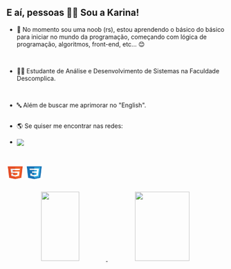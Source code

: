 ## E aí, pessoas ✌🏻 Sou a Karina!

* 🌱 No momento sou uma noob (rs), estou aprendendo o básico do básico para iniciar no mundo da programação, começando com lógica de programação, algoritmos, front-end, etc... 😊

<br>

* 👩‍🎓 Estudante de Análise e Desenvolvimento de Sistemas na Faculdade Descomplica.

<br>

* 🔤 Além de buscar me aprimorar no "English".

##

* 🌎 Se quiser me encontrar nas redes:

* <div>
  <a href="https://www.linkedin.com/in/karina-ferreira-401422191/" target="_blank"><img align="center" src="https://img.shields.io/badge/LinkedIn-0077B5?style=for-the-badge&logo=linkedin&logoColor=white" target="_blank"></a>
</div>

##

<div style="display: inline_block"><br>
   <img align="center" alt="KahFe-HTML" height="30" width="40" src="https://raw.githubusercontent.com/devicons/devicon/master/icons/html5/html5-original.svg">   
   <img align="center" alt="KahFe-CSS" height="30" width="40" src="https://raw.githubusercontent.com/devicons/devicon/master/icons/css3/css3-original.svg">
</div>

##

<div align="center">
  <a href="https://github.com/KahFe">
  <img height="160em" width="42%" src="https://github-readme-stats.vercel.app/api?username=KahFe&show_icons=true&theme=synthwave&include_all_commits=true&count_private=true"/>
  <img height="160em" width="50%" src="https://github-readme-stats.vercel.app/api/top-langs/?username=KahFe&layout=compact&langs_count=7&theme=synthwave"/>
</div>
  

##



